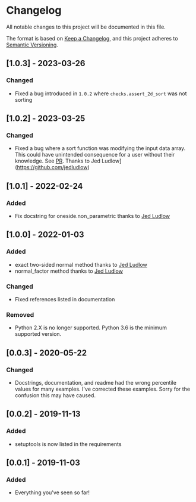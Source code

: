 # Changelog
All notable changes to this project will be documented in this file.

The format is based on [Keep a Changelog](https://keepachangelog.com/en/1.0.0/),
and this project adheres to [Semantic Versioning](https://semver.org/spec/v2.0.0.html).

## [1.0.3] - 2023-03-26
### Changed
- Fixed a bug introduced in `1.0.2` where `checks.assert_2d_sort` was not sorting

## [1.0.2] - 2023-03-25
### Changed
- Fixed a bug where a sort function was modifying the input data array. This could have unintended consequence for a user without their knowledge. See [PR](https://github.com/cjekel/tolerance_interval_py/pull/7). Thanks to Jed Ludlow](https://github.com/jedludlow)

## [1.0.1] - 2022-02-24
### Added
- Fix docstring for oneside.non_parametric thanks to [Jed Ludlow](https://github.com/jedludlow) 

## [1.0.0] - 2022-01-03
### Added
- exact two-sided normal method thanks to [Jed Ludlow](https://github.com/jedludlow) 
- normal_factor method thanks to [Jed Ludlow](https://github.com/jedludlow)
### Changed
- Fixed references listed in documentation
### Removed
- Python 2.X is no longer supported. Python 3.6 is the minimum supported version. 

## [0.0.3] - 2020-05-22
### Changed
- Docstrings, documentation, and readme had the wrong percentile values for many examples. I've corrected these examples. Sorry for the confusion this may have caused.

## [0.0.2] - 2019-11-13
### Added
- setuptools is now listed in the requirements

## [0.0.1] - 2019-11-03
### Added
- Everything you've seen so far!

